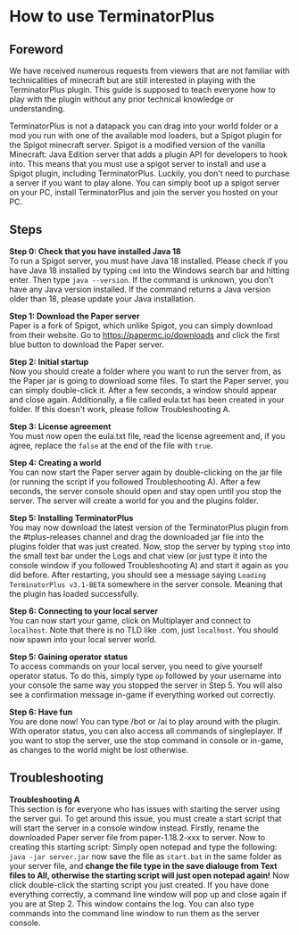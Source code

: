 # How to use TerminatorPlus

## Foreword

We have received numerous requests from viewers that are not familiar with technicalities of minecraft
but are still interested in playing with the TerminatorPlus plugin. This guide is supposed to teach everyone how
to play with the plugin without any prior technical knowledge or understanding.

TerminatorPlus is not a datapack you can drag into your world folder or a mod you run with one of the
available mod loaders, but a Spigot plugin for the Spigot minecraft server. Spigot is a modified version of the vanilla
Minecraft: Java Edition server that adds a plugin API for developers to hook into. This means that you must use a spigot server to install
and use a Spigot plugin, including TerminatorPlus. Luckily, you don't need to purchase a server if you want to play
alone. You can simply boot up a spigot server on your PC, install TerminatorPlus and join the server you hosted on your PC.

## Steps

**Step 0: Check that you have installed Java 18** \
To run a Spigot server, you must have Java 18 installed.
Please check if you have Java 18 installed by typing ``cmd`` into the Windows search bar and hitting enter.
Then type ``java --version``. If the command is unknown, you don't have any Java version installed.
If the command returns a Java version older than 18, please update your Java installation.

**Step 1: Download the Paper server** \
Paper is a fork of Spigot, which unlike Spigot, you can simply download from their website.
Go to https://papermc.io/downloads and click the first blue button to download the Paper server.

**Step 2: Initial startup** \
Now you should create a folder where you want to run the server from, as the Paper jar is going to download some
files. To start the Paper server, you can simply double-click it.
After a few seconds, a window should appear and close again. Additionally, a file called eula.txt has been created
in your folder. If this doesn't work, please follow Troubleshooting A.

**Step 3: License agreement** \
You must now open the eula.txt file, read the license agreement and, if you agree, replace the ``false``
at the end of the file with ``true``.

**Step 4: Creating a world** \
You can now start the Paper server again by double-clicking on the jar file (or running the script if you followed
Troubleshooting A). After a few seconds, the server console should open and stay open until you stop the server.
The server will create a world for you and the plugins folder.

**Step 5: Installing TerminatorPlus** \
You may now download the latest version of the TerminatorPlus plugin from the #tplus-releases channel and drag the
downloaded jar file into the plugins folder that was just created. Now, stop the server by typing ``stop``
into the small text bar under the Logs and chat view (or just type it into the console window if you followed
Troubleshooting A) and start it again as you did before.
After restarting, you should see a message saying ``Loading TerminatorPlus v3.1-BETA`` somewhere in the server console. 
Meaning that the plugin has loaded successfully.

**Step 6: Connecting to your local server** \
You can now start your game, click on Multiplayer and connect to ``localhost``. Note that there is no TLD like .com,
just ``localhost``. You should now spawn into your local server world.

**Step 5: Gaining operator status** \
To access commands on your local server, you need to give yourself operator status. To do this, simply type ``op``
followed by your username into your console the same way you stopped the server in Step 5.
You will also see a confirmation message in-game if everything worked out correctly.

**Step 6: Have fun** \
You are done now! You can type /bot or /ai to play around with the plugin. With operator status, you can also access
all commands of singleplayer. If you want to stop the server, use the stop command in console or in-game, as changes to
the world might be lost otherwise.

## Troubleshooting

**Troubleshooting A** \
This section is for everyone who has issues with starting the server using the server gui.
To get around this issue, you must create a start script that will start the server in a console window instead.
Firstly, rename the downloaded Paper server file from paper-1.18.2-xxx to server.
Now to creating this starting script: Simply open notepad and type the following:
``java -jar server.jar``
now save the file as ``start.bat`` in the same folder as your server file, and
**change the file type in the save dialouge from Text files to All, otherwise the starting script will just
open notepad again!** Now click double-click the starting script you just created. If you have done everything correctly,
a command line window will pop up and close again if you are at Step 2. This window contains the log. You can also type
commands into the command line window to run them as the server console.